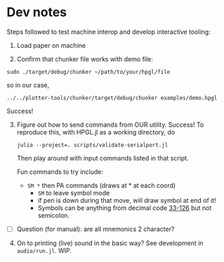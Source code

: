 # Dev notes
Steps followed to test machine interop and develop interactive tooling:

1. Load paper on machine

2. Confirm that chunker file works with demo file:
```
sudo ./target/debug/chunker ~/path/to/your/hpgl/file
```
so in our case, 
```
../../plotter-tools/chunker/target/debug/chunker examples/demo.hpgl
```
Success!

3. Figure out how to send commands from OUR utility. Success! 
    To reproduce this, with HPGL.jl as a working directory, do 
    ```
    julia --project=. scripts/validate-serialport.jl
    ```
    Then play around with input commands listed in that script.

    Fun commands to try include:
    - `SM *` then PA commands (draws at * at each coord)
        - `SM` to leave symbol mode 
        - if pen is down during that move, will draw symbol at end of it!
        - Symbols can be anything from decimal code [33-126](https://www.ibm.com/docs/en/aix/7.2?topic=adapters-ascii-decimal-hexadecimal-octal-binary-conversion-table) but not semicolon.


- [ ] Question (for manual): are all mnemonics 2 character?

4. On to printing (live) sound in the basic way? See development in `audio/run.jl`. WIP.
